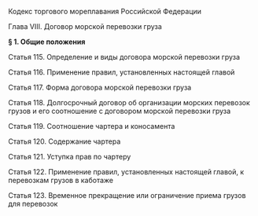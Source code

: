 Кодекс торгового мореплавания Российской Федерации

Глава VIII. Договор морской перевозки груза

**§ 1. Общие положения**

Статья 115. Определение и виды договора морской перевозки груза

Статья 116. Применение правил, установленных настоящей главой

Статья 117. Форма договора морской перевозки груза

Статья 118. Долгосрочный договор об организации морских перевозок грузов и его соотношение с договором морской перевозки груза

Статья 119. Соотношение чартера и коносамента

Статья 120. Содержание чартера

Статья 121. Уступка прав по чартеру

Статья 122. Применение правил, установленных настоящей главой, к перевозкам грузов в каботаже

Статья 123. Временное прекращение или ограничение приема грузов для перевозок
